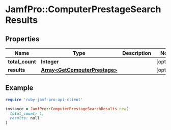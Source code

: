 # JamfPro::ComputerPrestageSearchResults

## Properties

| Name | Type | Description | Notes |
| ---- | ---- | ----------- | ----- |
| **total_count** | **Integer** |  | [optional] |
| **results** | [**Array&lt;GetComputerPrestage&gt;**](GetComputerPrestage.md) |  | [optional] |

## Example

```ruby
require 'ruby-jamf-pro-api-client'

instance = JamfPro::ComputerPrestageSearchResults.new(
  total_count: 1,
  results: null
)
```

